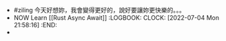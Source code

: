 - #ziling 今天好想妳，我會變得更好的，說好要讓妳更快樂的。。。
- NOW Learn [[Rust Async Await]]
  :LOGBOOK:
  CLOCK: [2022-07-04 Mon 21:58:16]
  :END:
-